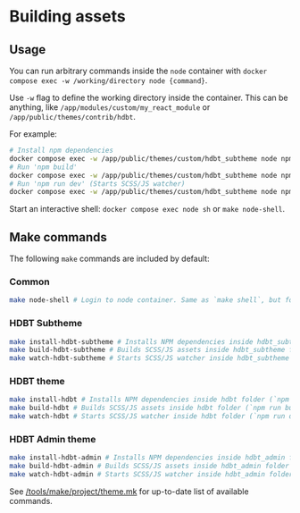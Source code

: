 # Building assets

## Usage

You can run arbitrary commands inside the `node` container with `docker compose exec -w /working/directory node {command}`.

Use `-w` flag to define the working directory inside the container. This can be anything, like `/app/modules/custom/my_react_module` or `/app/public/themes/contrib/hdbt`.

For example:

```bash
# Install npm dependencies
docker compose exec -w /app/public/themes/custom/hdbt_subtheme node npm install
# Run 'npm build'
docker compose exec -w /app/public/themes/custom/hdbt_subtheme node npm run build
# Run 'npm run dev' (Starts SCSS/JS watcher)
docker compose exec -w /app/public/themes/custom/hdbt_subtheme node npm run dev
```

Start an interactive shell: `docker compose exec node sh` or `make node-shell`.

## Make commands

The following `make` commands are included by default:

### Common
```bash
make node-shell # Login to node container. Same as `make shell`, but for node container.
```

### HDBT Subtheme
```bash
make install-hdbt-subtheme # Installs NPM dependencies inside hdbt_subtheme folder (`npm install`).
make build-hdbt-subtheme # Builds SCSS/JS assets inside hdbt_subtheme folder (`npm run build`).
make watch-hdbt-subtheme # Starts SCSS/JS watcher inside hdbt_subtheme folder (`npm run dev`).
```

### HDBT theme
```bash
make install-hdbt # Installs NPM dependencies inside hdbt folder (`npm install`).
make build-hdbt # Builds SCSS/JS assets inside hdbt folder (`npm run build`).
make watch-hdbt # Starts SCSS/JS watcher inside hdbt folder (`npm run dev`).
```

### HDBT Admin theme
```bash
make install-hdbt-admin # Installs NPM dependencies inside hdbt_admin folder (`npm install`).
make build-hdbt-admin # Builds SCSS/JS assets inside hdbt_admin folder (`npm run build`).
make watch-hdbt-admin # Starts SCSS/JS watcher inside hdbt_admin folder (`npm run dev`).
```

See [/tools/make/project/theme.mk](/tools/make/project/theme.mk) for up-to-date list of available commands.
